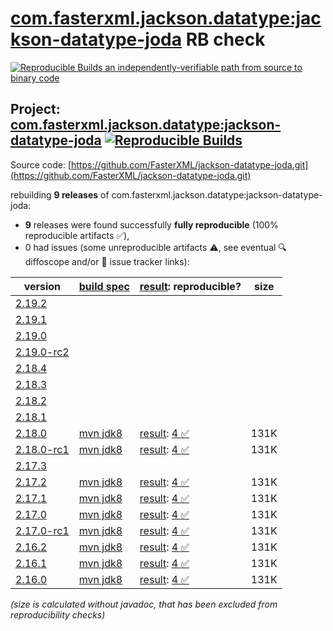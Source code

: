[com.fasterxml.jackson.datatype:jackson-datatype-joda](https://central.sonatype.com/artifact/com.fasterxml.jackson.datatype/jackson-datatype-joda/versions) RB check
=======

[![Reproducible Builds](https://reproducible-builds.org/images/logos/rb.svg) an independently-verifiable path from source to binary code](https://reproducible-builds.org/)

## Project: [com.fasterxml.jackson.datatype:jackson-datatype-joda](https://central.sonatype.com/artifact/com.fasterxml.jackson.datatype/jackson-datatype-joda/versions) [![Reproducible Builds](https://img.shields.io/endpoint?url=https://raw.githubusercontent.com/jvm-repo-rebuild/reproducible-central/master/content/com/fasterxml/jackson/datatype/jackson-datatype-joda/badge.json)](https://github.com/jvm-repo-rebuild/reproducible-central/blob/master/content/com/fasterxml/jackson/datatype/jackson-datatype-joda/README.md)

Source code: [https://github.com/FasterXML/jackson-datatype-joda.git](https://github.com/FasterXML/jackson-datatype-joda.git)

rebuilding **9 releases** of com.fasterxml.jackson.datatype:jackson-datatype-joda:
- **9** releases were found successfully **fully reproducible** (100% reproducible artifacts :white_check_mark:),
- 0 had issues (some unreproducible artifacts :warning:, see eventual :mag: diffoscope and/or :memo: issue tracker links):

| version | [build spec](/BUILDSPEC.md) | [result](https://reproducible-builds.org/docs/jvm/): reproducible? | size |
| -- | --------- | ------ | -- |
| [2.19.2](https://central.sonatype.com/artifact/com.fasterxml.jackson.datatype/jackson-datatype-joda/2.19.2/pom) | | | |
| [2.19.1](https://central.sonatype.com/artifact/com.fasterxml.jackson.datatype/jackson-datatype-joda/2.19.1/pom) | | | |
| [2.19.0](https://central.sonatype.com/artifact/com.fasterxml.jackson.datatype/jackson-datatype-joda/2.19.0/pom) | | | |
| [2.19.0-rc2](https://central.sonatype.com/artifact/com.fasterxml.jackson.datatype/jackson-datatype-joda/2.19.0-rc2/pom) | | | |
| [2.18.4](https://central.sonatype.com/artifact/com.fasterxml.jackson.datatype/jackson-datatype-joda/2.18.4/pom) | | | |
| [2.18.3](https://central.sonatype.com/artifact/com.fasterxml.jackson.datatype/jackson-datatype-joda/2.18.3/pom) | | | |
| [2.18.2](https://central.sonatype.com/artifact/com.fasterxml.jackson.datatype/jackson-datatype-joda/2.18.2/pom) | | | |
| [2.18.1](https://central.sonatype.com/artifact/com.fasterxml.jackson.datatype/jackson-datatype-joda/2.18.1/pom) | | | |
| [2.18.0](https://central.sonatype.com/artifact/com.fasterxml.jackson.datatype/jackson-datatype-joda/2.18.0/pom) | [mvn jdk8](jackson-datatype-joda-2.18.0.buildspec) | [result](jackson-datatype-joda-2.18.0.buildinfo): [4 :white_check_mark: ](jackson-datatype-joda-2.18.0.buildcompare) | 131K |
| [2.18.0-rc1](https://central.sonatype.com/artifact/com.fasterxml.jackson.datatype/jackson-datatype-joda/2.18.0-rc1/pom) | [mvn jdk8](jackson-datatype-joda-2.18.0-rc1.buildspec) | [result](jackson-datatype-joda-2.18.0-rc1.buildinfo): [4 :white_check_mark: ](jackson-datatype-joda-2.18.0-rc1.buildcompare) | 131K |
| [2.17.3](https://central.sonatype.com/artifact/com.fasterxml.jackson.datatype/jackson-datatype-joda/2.17.3/pom) | | | |
| [2.17.2](https://central.sonatype.com/artifact/com.fasterxml.jackson.datatype/jackson-datatype-joda/2.17.2/pom) | [mvn jdk8](jackson-datatype-joda-2.17.2.buildspec) | [result](jackson-datatype-joda-2.17.2.buildinfo): [4 :white_check_mark: ](jackson-datatype-joda-2.17.2.buildcompare) | 131K |
| [2.17.1](https://central.sonatype.com/artifact/com.fasterxml.jackson.datatype/jackson-datatype-joda/2.17.1/pom) | [mvn jdk8](jackson-datatype-joda-2.17.1.buildspec) | [result](jackson-datatype-joda-2.17.1.buildinfo): [4 :white_check_mark: ](jackson-datatype-joda-2.17.1.buildcompare) | 131K |
| [2.17.0](https://central.sonatype.com/artifact/com.fasterxml.jackson.datatype/jackson-datatype-joda/2.17.0/pom) | [mvn jdk8](jackson-datatype-joda-2.17.0.buildspec) | [result](jackson-datatype-joda-2.17.0.buildinfo): [4 :white_check_mark: ](jackson-datatype-joda-2.17.0.buildcompare) | 131K |
| [2.17.0-rc1](https://central.sonatype.com/artifact/com.fasterxml.jackson.datatype/jackson-datatype-joda/2.17.0-rc1/pom) | [mvn jdk8](jackson-datatype-joda-2.17.0-rc1.buildspec) | [result](jackson-datatype-joda-2.17.0-rc1.buildinfo): [4 :white_check_mark: ](jackson-datatype-joda-2.17.0-rc1.buildcompare) | 131K |
| [2.16.2](https://central.sonatype.com/artifact/com.fasterxml.jackson.datatype/jackson-datatype-joda/2.16.2/pom) | [mvn jdk8](jackson-datatype-joda-2.16.2.buildspec) | [result](jackson-datatype-joda-2.16.2.buildinfo): [4 :white_check_mark: ](jackson-datatype-joda-2.16.2.buildcompare) | 131K |
| [2.16.1](https://central.sonatype.com/artifact/com.fasterxml.jackson.datatype/jackson-datatype-joda/2.16.1/pom) | [mvn jdk8](jackson-datatype-joda-2.16.1.buildspec) | [result](jackson-datatype-joda-2.16.1.buildinfo): [4 :white_check_mark: ](jackson-datatype-joda-2.16.1.buildcompare) | 131K |
| [2.16.0](https://central.sonatype.com/artifact/com.fasterxml.jackson.datatype/jackson-datatype-joda/2.16.0/pom) | [mvn jdk8](jackson-datatype-joda-2.16.0.buildspec) | [result](jackson-datatype-joda-2.16.0.buildinfo): [4 :white_check_mark: ](jackson-datatype-joda-2.16.0.buildcompare) | 131K |

<i>(size is calculated without javadoc, that has been excluded from reproducibility checks)</i>
